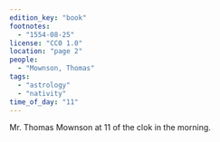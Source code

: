 ```yaml
---
edition_key: "book"
footnotes:
  - "1554-08-25"
license: "CC0 1.0"
location: "page 2"
people:
  - "Mownson, Thomas"
tags:
  - "astrology"
  - "nativity"
time_of_day: "11"
---
```

Mr. Thomas Mownson at 11 of the clok in the morning.
